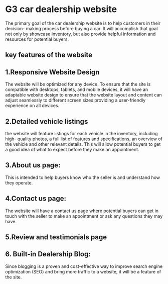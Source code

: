 
# G3 car dealership website

The primary goal of the car dealership website is to help customers in their decision- making process before buying a car. It will accomplish that goal not only by
showcase inventory, but also provide helpful information and resources for potential
buyers.

## key features of the website

## 1.Responsive Website Design
The website will be optimized for any device. To ensure that the site is compatible
with desktops, tablets, and mobile devices, it will have an adaptable website design
to ensure that the website layout and content can adjust seamlessly to different
screen sizes providing a user-friendly experience on all devices.
## 2.Detailed vehicle listings
the website will feature listings for each vehicle in the inventory, including high- quality photos, a full list of features and specifications, an overview of the vehicle
and other relevant details. This will allow potential buyers to get a good idea of what
to expect before they make an appointment.
## 3.About us page:
This is intended to help buyers know who the seller is and
understand how they operate.
## 4.Contact us page:
The website will have a contact us page where potential buyers
can get in touch with the seller to make an appointment or ask any questions they
may have.
## 5.Review and testimonials page
## 6. Built-in Dealership Blog:
Since blogging is a proven and cost-effective way to improve search engine optimization (SEO) and bring more traffic to a website, it will
be a feature of the site.